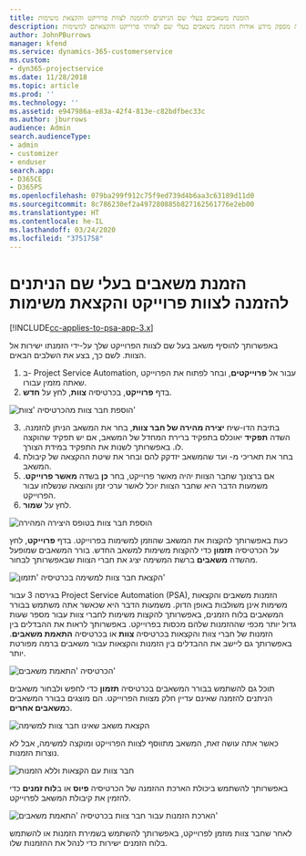 ```yaml
---
title: הזמנת משאבים בעלי שם הניתנים להזמנה לצוות פרוייקט והקצאת משימות
description: נושא זה מספק מידע אודות הזמנת משאבים בעלי שם לצוותי פרוייקט והקצאתם למשימות.
author: JohnPBurrows
manager: kfend
ms.service: dynamics-365-customerservice
ms.custom:
- dyn365-projectservice
ms.date: 11/28/2018
ms.topic: article
ms.prod: ''
ms.technology: ''
ms.assetid: e947986a-e83a-42f4-813e-c82bdfbec33c
ms.author: jburrows
audience: Admin
search.audienceType:
- admin
- customizer
- enduser
search.app:
- D365CE
- D365PS
ms.openlocfilehash: 079ba299f912c75f9ed739d4b6aa3c63189d11d0
ms.sourcegitcommit: 8c786230ef2a497280885b827162561776e2eb00
ms.translationtype: HT
ms.contentlocale: he-IL
ms.lasthandoff: 03/24/2020
ms.locfileid: "3751758"
---
```

# <a name="book-named-bookable-resources-to-a-project-team-and-assign-tasks"></a>הזמנת משאבים בעלי שם הניתנים להזמנה לצוות פרוייקט והקצאת משימות 

[!INCLUDE[cc-applies-to-psa-app-3.x](../includes/cc-applies-to-psa-app-3x.md)]

באפשרותך להוסיף משאב בעל שם לצוות הפרוייקט שלך על-ידי הזמנתו ישירות אל הצוות. לשם כך, בצע את השלבים הבאים.

1. ב- Project Service Automation, עבור אל **פרוייקטים**, ובחר לפתוח את הפרוייקט שאתה מזמין עבורו.
2. בדף **פרוייקט**, בכרטיסיה **צוות**, לחץ על **חדש**. 

![הוספת חבר צוות מהכרטיסיה 'צוות'](media/RM-how-to-1.png)

3. בתיבת הדו-שיח **יצירה מהירה של חבר צוות**, בחר את המשאב הניתן להזמנה. השדה **תפקיד** יאוכלס בתפקיד ברירת המחדל של המשאב, אם יש תפקיד שהוקצה לו. באפשרותך לשנות את התפקיד במידת הצורך. 
4. בחר את תאריכי מ- ועד שהמשאב יזדקק להם ובחר את שיטת ההקצאה של קיבולת המשאב. 
5. אם ברצונך שחבר הצוות יהיה מאשר פרוייקט, בחר **כן** בשדה **מאשר פרוייקט**. משמעות הדבר היא שחבר הצוות יוכל לאשר ערכי זמן והוצאה שנשלחו עבור הפרוייקט. 
6. לחץ על **שמור**.

![הוספת חבר צוות בטופס היצירה המהירה](media/RM-how-to-2.png)


כעת באפשרותך להקצות את המשאב שהוזמן למשימות בפרוייקט. בדף **פרוייקט**, לחץ על הכרטיסיה **תזמון** כדי להקצות משימות למשאב החדש. בורר המשאבים שמופעל מהשדה **משאבים** ברשת המשימה יציג את חברי הצוות שבאפשרותך לבחור.

![הקצאת חבר צוות למשימה בכרטיסיה 'תזמון'](media/RM-how-to-3.png)

בגירסה 3 עבור Project Service Automation‏ (PSA), הזמנות משאבים והקצאות משימות אינן משולבות באופן הדוק. משמעות הדבר היא שכאשר אתה משתמש בבורר המשאבים בלוח הזמנים, באפשרותך להקצות משימות לחברי צוות עבור מספר שעות גדול יותר מכפי שההזמנות שלהם מכסות בפרוייקט.
באפשרותך לראות את ההבדלים בין הזמנות של חברי צוות והקצאות בכרטיסיה **צוות** או בכרטיסיה **התאמת משאבים**. באפשרותך גם ליישב את ההבדלים בין הזמנות והקצאות עבור משאבים ברמה מפורטת יותר.

![הכרטיסיה 'התאמת משאבים'](media/RM-how-to-4.png)

תוכל גם להשתמש בבורר המשאבים בכרטיסיה **תזמון** כדי לחפש ולבחור משאבים הניתנים להזמנה שאינם עדיין חלק מצוות הפרוייקט. הם מוצגים בבורר המשאבים כ**משאבים אחרים**.

![הקצאת משאב שאינו חבר צוות למשימה](media/RM-how-to-5.png)

כאשר אתה עושה זאת, המשאב מתווסף לצוות הפרוייקט ומוקצה למשימה, אבל לא נוצרות הזמנות.

![חבר צוות עם הקצאות וללא הזמנות](media/RM-how-to-6.png)

באפשרותך להשתמש ביכולת הארכת ההזמנה של הכרטיסיה  **פיוס** או ב**לוח זמנים** כדי להזמין את קיבולת המשאב לפרוייקט.

![הארכת הזמנות עבור חבר צוות בכרטיסיה 'התאמת משאבים'](media/RM-how-to-7.png)

לאחר שחבר צוות מוזמן לפרוייקט, באפשרותך להשתמש בשמירת הזמנות או להשתמש בלוח הזמנים ישירות כדי לנהל את ההזמנות שלו.
